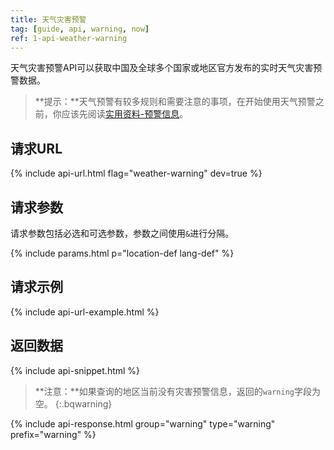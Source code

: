 ```yaml
---
title: 天气灾害预警
tag: [guide, api, warning, now]
ref: 1-api-weather-warning
---
```


天气灾害预警API可以获取中国及全球多个国家或地区官方发布的实时天气灾害预警数据。

> **提示：**天气预警有较多规则和需要注意的事项，在开始使用天气预警之前，你应该先阅读[实用资料-预警信息](/docs/resource/warning-info/)。

## 请求URL

{% include api-url.html flag="weather-warning" dev=true  %}

## 请求参数

请求参数包括必选和可选参数，参数之间使用`&`进行分隔。

{% include params.html p="location-def lang-def" %}

## 请求示例

{% include api-url-example.html %}

## 返回数据

{% include api-snippet.html %}

> **注意：**如果查询的地区当前没有灾害预警信息，返回的`warning`字段为空。
{:.bqwarning}

{% include api-response.html group="warning" type="warning" prefix="warning" %}
